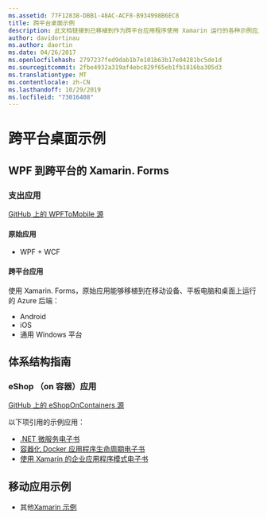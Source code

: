 ```yaml
---
ms.assetid: 77F12838-DBB1-48AC-ACF8-B934998B6EC8
title: 跨平台桌面示例
description: 此文档链接到已移植到作为跨平台应用程序使用 Xamarin 运行的各种示例应用程序。
author: davidortinau
ms.author: daortin
ms.date: 04/26/2017
ms.openlocfilehash: 2797237fed9dab1b7e101b63b17e04281bc5de1d
ms.sourcegitcommit: 2fbe4932a319af4ebc829f65eb1fb1816ba305d3
ms.translationtype: MT
ms.contentlocale: zh-CN
ms.lasthandoff: 10/29/2019
ms.locfileid: "73016408"
---
```

# <a name="cross-platform-desktop-samples"></a>跨平台桌面示例

## <a name="wpf-to-cross-platform-with-xamarinforms"></a>WPF 到跨平台的 Xamarin. Forms

### <a name="expenses-app"></a>支出应用

[GitHub 上的 WPFToMobile 源](https://github.com/nishanil/WPFToMobile)

#### <a name="original-app"></a>原始应用

* WPF + WCF

#### <a name="cross-platform-apps"></a>跨平台应用

使用 Xamarin. Forms，原始应用能够移植到在移动设备、平板电脑和桌面上运行的 Azure 后端：

* Android
* iOS
* 通用 Windows 平台

## <a name="architecture-guidance"></a>体系结构指南

### <a name="eshop-on-containers-app"></a>eShop （on 容器）应用

[GitHub 上的 eShopOnContainers 源](https://github.com/dotnet-architecture/eShopOnContainers)

以下项引用的示例应用：

* [.NET 微服务电子书](https://aka.ms/microservicesebook)
* [容器化 Docker 应用程序生命周期电子书](https://aka.ms/dockerlifecycleebook)
* [使用 Xamarin 的企业应用程序模式电子书](~/xamarin-forms/enterprise-application-patterns/index.md)

## <a name="mobile-app-samples"></a>移动应用示例

* 其他[Xamarin 示例](https://docs.microsoft.com/samples/browse/?products=xamarin)
